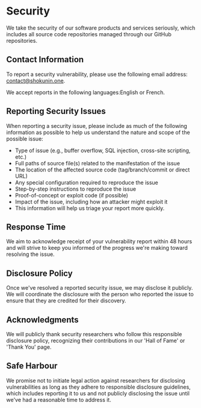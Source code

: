 # Security

We take the security of our software products and services seriously, which includes all source code repositories managed through our GitHub repositories.

## Contact Information

To report a security vulnerability, please use the following email address: <contact@shokunin.one>.

We accept reports in the following languages:English or French.

## Reporting Security Issues

When reporting a security issue, please include as much of the following information as possible to help us understand the nature and scope of the possible issue:

- Type of issue (e.g., buffer overflow, SQL injection, cross-site scripting, etc.)
- Full paths of source file(s) related to the manifestation of the issue
- The location of the affected source code (tag/branch/commit or direct URL)
- Any special configuration required to reproduce the issue
- Step-by-step instructions to reproduce the issue
- Proof-of-concept or exploit code (if possible)
- Impact of the issue, including how an attacker might exploit it
- This information will help us triage your report more quickly.

## Response Time

We aim to acknowledge receipt of your vulnerability report within 48 hours and will strive to keep you informed of the progress we're making toward resolving the issue.

## Disclosure Policy

Once we've resolved a reported security issue, we may disclose it publicly. We will coordinate the disclosure with the person who reported the issue to ensure that they are credited for their discovery.

## Acknowledgments

We will publicly thank security researchers who follow this responsible disclosure policy, recognizing their contributions in our 'Hall of Fame' or 'Thank You' page.

## Safe Harbour

We promise not to initiate legal action against researchers for disclosing vulnerabilities as long as they adhere to responsible disclosure guidelines, which includes reporting it to us and not publicly disclosing the issue until we've had a reasonable time to address it.
